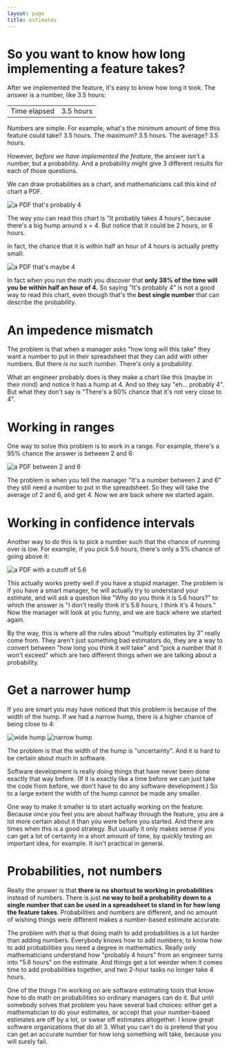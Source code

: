 ```yaml
---
layout: page
title: estimates
---
```


# So you want to know how long implementing a feature takes?

After we implemented the feature, it's easy to know how long it took.  The answer is a number, like 3.5 hours:

<table>
    <tr>
        <td>Time elapsed</td>
        <td>3.5 hours</td>
    </tr>
</table>

Numbers are simple.  For example, what's the minimum amount of time this feature could take?  3.5 hours.  The maximum?  3.5 hours.  The average? 3.5 hours.

However, *before we have implemented the feature*, the answer isn't a number, but a probability.  And a probability might give 3 different results for each of those questions.  

We can draw probabilities as a chart, and mathematicians call this kind of chart a PDF.

![a PDF that's probably 4](probably_4.png)

The way you can read this chart is "It probably takes 4 hours", because there's a big hump around x = 4.  But notice that it could be 2 hours, or 6 hours.  

In fact, the chance that it is within half an hour of 4 hours is actually pretty small:

![a PDF that's maybe 4](maybe_not_4.png)

In fact when you run the math you discover that **only 38% of the time will you be within half an hour of 4.**  So saying "It's probably 4" is not a good way to read this chart, even though that's the **best single number** that can describe the probability.

# An impedence mismatch

The problem is that when a manager asks "how long will this take" they want a number to put in their spreadsheet that they can add with other numbers.  But there *is no such number*.  There's only a probability.

What an engineer probably does is they make a chart like this (maybe in their mind) and notice it has a hump at 4.  And so they say "eh... probably 4".  But what they don't say is "There's a 60% chance that it's not very close to 4".

# Working in ranges

One way to solve this problem is to work in a range.  For example, there's a 95% chance the answer is between 2 and 6:

![a PDF between 2 and 6](between_2_and_6.png)

The problem is when you tell the manager "It's a number between 2 and 6" they still need a number to put in the spreadsheet.  So they will take the average of 2 and 6, and get 4.  Now we are back where we started again.

# Working in confidence intervals

Another way to do this is to pick a number such that the chance of running over is low.  For example, if you pick 5.6 hours, there's only a 5% chance of going above it:

![a PDF with a cutoff of 5.6](5.6.png)

This actually works pretty well if you have a stupid manager.  The problem is if you have a smart manager, he will actually try to understand your estimate, and will ask a question like "Why do you think it is 5.6 hours?" to which the answer is "I don't really think it's 5.6 hours, I think it's 4 hours."  Now the manager will look at you funny, and we are back where we started again.

By the way, this is where all the rules about "multiply estimates by 3" really come from.  They aren't just something bad estimators do, they are a way to convert between "how long you think it will take" and "pick a number that it won't exceed" which are two different things when we are talking about a probability.

# Get a narrower hump

If you are smart you may have noticed that this problem is because of the width of the hump.  If we had a narrow hump, there is a higher chance of being close to 4:

![wide hump](maybe_not_4.png)
![narrow hump](narrow_hump.png)

The problem is that the width of the hump is "uncertainty".  And it is hard to be certain about much in software.

Software development is really doing things that have never been done exactly that way before.  (If it is exactly like a time before we can just take the code from before, we don't have to do any software development.)  So to a large extent the width of the hump cannot be made any smaller.

One way to make it smaller is to start actually working on the feature.  Because once you feel you are about halfway through the feature, you are a lot more certain about it than you were before you started.  And there are times when this is a good strategy.  But usually it only makes sense if you can get a lot of certainty in a short amount of time, by quickly testing an important idea, for example.  It isn't practical in general.

# Probabilities, not numbers

Really the answer is that **there is no shortcut to working in probabilities** instead of numbers.  There is just **no way to boil a probability down to a single number that can be used in a spreadsheet to stand in for how long the feature takes**.  Probabilities and numbers are different, and no amount of wishing things were different makes a number-based estimate accurate.

The problem with *that* is that doing math to add probabilities is a lot harder than adding numbers.  Everybody knows how to add numbers; to know how to add probabilities you need a degree in mathematics. Really only mathematicians understand how "probably 4 hours" from an engineer turns into "5.6 hours" on the estimate.  And things get a lot weirder when it comes time to add probabilities together, and two 2-hour tasks no longer take 4 hours.

One of the things I'm working on are software estimating tools that know how to do math on probabilities so ordinary managers can do it.  But until somebody solves that problem you have several bad choices: either get a mathematician to do your estimates, or accept that your number-based estimates are off by a lot, or swear off estimates altogether.  I know great software organizations that do all 3.  What you can't do is pretend that you can get an accurate number for how long something will take, because you will surely fail.